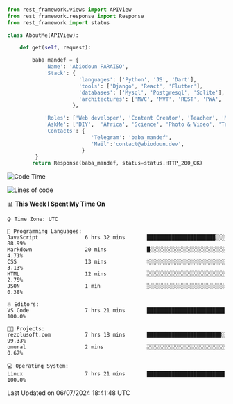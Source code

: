 ###
```python
from rest_framework.views import APIView
from rest_framework.response import Response
from rest_framework import status

class AboutMe(APIView):

    def get(self, request):

        baba_mandef = {
            'Name': 'Abiodoun PARAISO',
            'Stack': {
                       'languages': ['Python', 'JS', 'Dart'],
                       'tools': ['Django', 'React', 'Flutter'],
                       'databases': ['Mysql', 'Postgresql', 'Sqlite'],
                       'architectures': ['MVC', 'MVT', 'REST', 'PWA', 'SPA', 'MicroServices']
                     },

            'Roles': ['Web developer', 'Content Creator', 'Teacher', 'Mentor'],
            'AskMe': ['DIY',  'Africa', 'Science', 'Photo & Video', 'Tech'],
            'Contacts': {
                           'Telegram': 'baba_mandef',
                           'Mail':'contact@abiodoun.dev',
                        }
         }
        return Response(baba_mandef, status=status.HTTP_200_OK)

```                    

<!--START_SECTION:waka-->
![Code Time](http://img.shields.io/badge/Code%20Time-1%2C101%20hrs%2049%20mins-blue)

![Lines of code](https://img.shields.io/badge/From%20Hello%20World%20I%27ve%20Written-420%20Thousand%20lines%20of%20code-blue)

📊 **This Week I Spent My Time On** 

```text
⌚︎ Time Zone: UTC

💬 Programming Languages: 
JavaScript               6 hrs 32 mins       ██████████████████████░░░   88.99% 
Markdown                 20 mins             █░░░░░░░░░░░░░░░░░░░░░░░░   4.71% 
CSS                      13 mins             ░░░░░░░░░░░░░░░░░░░░░░░░░   3.13% 
HTML                     12 mins             ░░░░░░░░░░░░░░░░░░░░░░░░░   2.75% 
JSON                     1 min               ░░░░░░░░░░░░░░░░░░░░░░░░░   0.38%

🔥 Editors: 
VS Code                  7 hrs 21 mins       █████████████████████████   100.0%

🐱‍💻 Projects: 
rezolusoft.com           7 hrs 18 mins       ████████████████████████░   99.33% 
omural                   2 mins              ░░░░░░░░░░░░░░░░░░░░░░░░░   0.67%

💻 Operating System: 
Linux                    7 hrs 21 mins       █████████████████████████   100.0%

```


 Last Updated on 06/07/2024 18:41:48 UTC
<!--END_SECTION:waka-->
